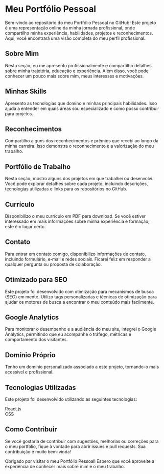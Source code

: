 # Meu Portfólio Pessoal

Bem-vindo ao repositório do meu Portfólio Pessoal no GitHub! Este projeto é uma representação online da minha jornada profissional, onde compartilho minha experiência, habilidades, projetos e reconhecimentos. Aqui, você encontrará uma visão completa do meu perfil profissional.

## Sobre Mim

Nesta seção, eu me apresento profissionalmente e compartilho detalhes sobre minha trajetória, educação e experiência. Além disso, você pode conhecer um pouco mais sobre mim, meus interesses e motivações.

## Minhas Skills

Apresento as tecnologias que domino e minhas principais habilidades. Isso ajuda a entender em quais áreas sou especializado e como posso contribuir para projetos.

## Reconhecimentos

Compartilho alguns dos reconhecimentos e prêmios que recebi ao longo da minha carreira. Isso demonstra o reconhecimento e a valorização do meu trabalho.

## Portfólio de Trabalho

Nesta seção, mostro alguns dos projetos em que trabalhei ou desenvolvi. Você pode explorar detalhes sobre cada projeto, incluindo descrições, tecnologias utilizadas e links para os repositórios no GitHub.

## Currículo

Disponibilizo o meu currículo em PDF para download. Se você estiver interessado em mais informações sobre minha experiência e formação, este é o lugar certo.

## Contato

Para entrar em contato comigo, disponibilizo informações de contato, incluindo formulário, e-mail e redes sociais. Ficarei feliz em responder a qualquer pergunta ou proposta de colaboração.

## Otimizado para SEO

Este projeto foi desenvolvido com otimização para mecanismos de busca (SEO) em mente. Utilizo tags personalizadas e técnicas de otimização para ajudar os motores de busca a encontrar o meu conteúdo mais facilmente.

## Google Analytics

Para monitorar o desempenho e a audiência do meu site, integrei o Google Analytics, permitindo que eu acompanhe o tráfego, métricas e comportamento dos visitantes.

## Domínio Próprio

Tenho um domínio personalizado associado a este projeto, tornando-o mais acessível e profissional.

## Tecnologias Utilizadas

Este projeto foi desenvolvido utilizando as seguintes tecnologias:

React.js </br>
CSS

## Como Contribuir

Se você gostaria de contribuir com sugestões, melhorias ou correções para o meu portfólio, fique à vontade para abrir issues e pull requests. Sua contribuição é muito bem-vinda!

Obrigado por visitar o meu Portfólio Pessoal! Espero que você aproveite a experiência de conhecer mais sobre mim e o meu trabalho.